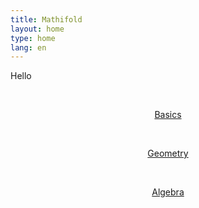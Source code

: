 ```yaml
---
title: Mathifold
layout: home
type: home
lang: en
---
```


Hello

<div style="position: relative;" align="center">

<a style="padding: 20px;" href="/topics/{{page.lang}}/basics.html"><p class="topic basics">Basics</p></a>
<a style="padding: 20px;" href="/topics/{{page.lang}}/geometry.html"><p class="topic geometry">Geometry</p></a>
<a style="padding: 20px;" href="/topics/{{page.lang}}/algebra.html"><p class="topic algebra">Algebra</p></a>
</div>
